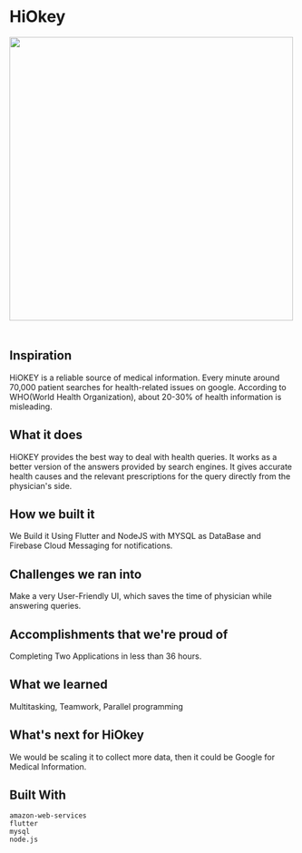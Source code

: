 # HiOkey

<img src="https://github.com/prkhrv/HiOkey/blob/main/hiokey.gif" height="500">&nbsp;   &nbsp;   &nbsp;   &nbsp;   &nbsp; 


## Inspiration

HiOKEY is a reliable source of medical information. Every minute around 70,000 patient searches for health-related issues on google. According to WHO(World Health Organization), about 20-30% of health information is misleading.

## What it does

HiOKEY provides the best way to deal with health queries. It works as a better version of the answers provided by search engines. It gives accurate health causes and the relevant prescriptions for the query directly from the physician's side.

## How we built it

We Build it Using Flutter and NodeJS with MYSQL as DataBase and Firebase Cloud Messaging for notifications.

## Challenges we ran into

Make a very User-Friendly UI, which saves the time of physician while answering queries.

## Accomplishments that we're proud of

Completing Two Applications in less than 36 hours.

## What we learned

Multitasking, Teamwork, Parallel programming

## What's next for HiOkey

We would be scaling it to collect more data, then it could be Google for Medical Information.

## Built With

    amazon-web-services
    flutter
    mysql
    node.js

